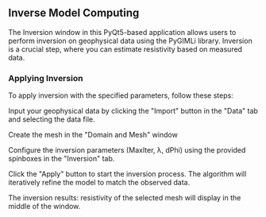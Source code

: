 ## Inverse Model Computing
The Inversion window in this PyQt5-based application allows users to perform inversion on geophysical data using the PyGIMLi library. Inversion is a crucial step, where you can estimate resistivity based on measured data. 

### Applying Inversion

To apply inversion with the specified parameters, follow these steps:

Input your geophysical data by clicking the "Import" button in the "Data" tab and selecting the data file.

Create the mesh in the "Domain and Mesh" window

Configure the inversion parameters (MaxIter, λ, dPhi) using the provided spinboxes in the "Inversion" tab.

Click the "Apply" button to start the inversion process. The algorithm will iteratively refine the model to match the observed data.

The inversion results: resistivity of the selected mesh will display in the middle of the window.